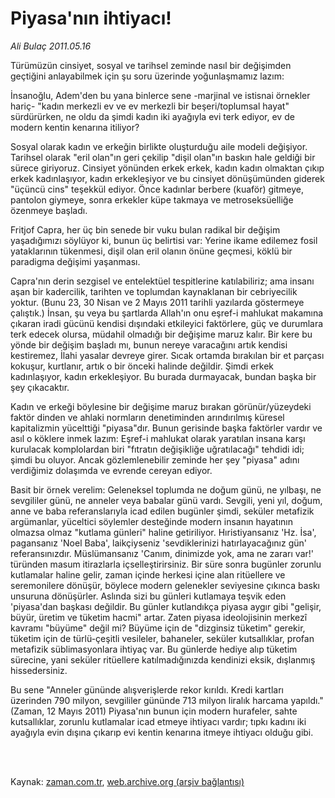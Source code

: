 # Piyasa'nın ihtiyacı!

*Ali Bulaç 2011.05.16*

<td class="columnist-detail">
<p>Türümüzün cinsiyet, sosyal ve tarihsel zeminde nasıl bir değişimden geçtiğini anlayabilmek için şu soru üzerinde yoğunlaşmamız lazım:</p>
<p>
<div id="haberMetinDiv">
<p> İnsanoğlu, Adem'den bu yana binlerce sene -marjinal ve istisnai örnekler hariç- "kadın merkezli ev ve ev merkezli bir beşeri/toplumsal hayat" sürdürürken, ne oldu da şimdi kadın iki ayağıyla evi terk ediyor, ev de modern kentin kenarına itiliyor?
<p> Sosyal olarak kadın ve erkeğin birlikte oluşturduğu aile modeli değişiyor. Tarihsel olarak "eril olan"ın geri çekilip "dişil olan"ın baskın hale geldiği bir sürece giriyoruz. Cinsiyet yönünden erkek erkek, kadın kadın olmaktan çıkıp erkek kadınlaşıyor, kadın erkekleşiyor ve bu cinsiyet dönüşümünden giderek "üçüncü cins" teşekkül ediyor. Önce kadınlar berbere (kuaför) gitmeye, pantolon giymeye, sonra erkekler küpe takmaya ve metroseksüelliğe özenmeye başladı.
<p> Fritjof Capra, her üç bin senede bir vuku bulan radikal bir değişim yaşadığımızı söylüyor ki, bunun üç belirtisi var: Yerine ikame edilemez fosil yataklarının tükenmesi, dişil olan eril olanın önüne geçmesi, köklü bir paradigma değişimi yaşanması.
<p> Capra'nın derin sezgisel ve entelektüel tespitlerine katılabiliriz; ama insanı aşan bir kadercilik, tarihten ve toplumdan kaynaklanan bir cebriyecilik yoktur. (Bunu 23, 30 Nisan ve 2 Mayıs 2011 tarihli yazılarda göstermeye çalıştık.) İnsan, şu veya bu şartlarda Allah'ın onu eşref-i mahlukat makamına çıkaran iradi gücünü kendisi dışındaki etkileyici faktörlere, güç ve durumlara terk edecek olursa, müdahil olmadığı bir değişime maruz kalır. Bir kere bu yönde bir değişim başladı mı, bunun nereye varacağını artık kendisi kestiremez, İlahi yasalar devreye girer. Sıcak ortamda bırakılan bir et parçası kokuşur, kurtlanır, artık o bir önceki halinde değildir. Şimdi erkek kadınlaşıyor, kadın erkekleşiyor. Bu burada durmayacak, bundan başka bir şey çıkacaktır.
<p> Kadın ve erkeği böylesine bir değişime maruz bırakan görünür/yüzeydeki faktör dinden ve ahlaki normların denetiminden arındırılmış küresel kapitalizmin yücelttiği "piyasa"dır. Bunun gerisinde başka faktörler vardır ve asıl o köklere inmek lazım: Eşref-i mahlukat olarak yaratılan insana karşı kurulacak komplolardan biri "fıtratın değişikliğe uğratılacağı" tehdidi idi; şimdi bu oluyor. Ancak gözlemlenebilir zeminde her şey "piyasa" adını verdiğimiz dolaşımda ve evrende cereyan ediyor.
<p> Basit bir örnek verelim: Geleneksel toplumda ne doğum günü, ne yılbaşı, ne sevgililer günü, ne anneler veya babalar günü vardı. Sevgili, yeni yıl, doğum, anne ve baba referanslarıyla icad edilen bugünler şimdi, seküler metafizik argümanlar, yüceltici söylemler desteğinde modern insanın hayatının olmazsa olmaz "kutlama günleri" haline getiriliyor. Hıristiyansanız 'Hz. İsa', pagansanız 'Noel Baba', laikçiyseniz 'sevdiklerinizi hatırlayacağınız gün' referansınızdır. Müslümansanız 'Canım, dinimizde yok, ama ne zararı var!' türünden masum itirazlarla içselleştirirsiniz. Bir süre sonra bugünler zorunlu kutlamalar haline gelir, zaman içinde herkesi içine alan ritüellere ve seremonilere dönüşür, böylece modern gelenekler seviyesine çıkınca baskı unsuruna dönüşürler. Aslında sizi bu günleri kutlamaya teşvik eden 'piyasa'dan başkası değildir. Bu günler kutlandıkça piyasa aygır gibi "gelişir, büyür, üretim ve tüketim hacmi" artar. Zaten piyasa ideolojisinin merkezî kavramı "büyüme" değil mi? Büyüme için de "dizginsiz tüketim" gerekir, tüketim için de türlü-çeşitli vesileler, bahaneler, seküler kutsallıklar, profan metafizik süblimasyonlara ihtiyaç var. Bu günlerde hediye alıp tüketim sürecine, yani seküler ritüellere katılmadığınızda kendinizi eksik, dışlanmış hissedersiniz.
<p> Bu sene "Anneler gününde alışverişlerde rekor kırıldı. Kredi kartları üzerinden 790 milyon, sevgililer gününde 713 milyon liralık harcama yapıldı." (Zaman, 12 Mayıs 2011) Piyasa'nın bunun için modern hurafeler, sahte kutsallıklar, zorunlu kutlamalar icad etmeye ihtiyacı vardır; tıpkı kadını iki ayağıyla evin dışına çıkarıp evi kentin kenarına itmeye ihtiyacı olduğu gibi. </p></p></p></p></p></p></p></div>
</p>


<p><br>
		 </br></p></td>

Kaynak: [zaman.com.tr](http://zaman.com.tr/yazar.do?yazino=1134759), [web.archive.org (arşiv bağlantısı)](http://web.archive.org/web/20110726015136/http://www.zaman.com.tr:80/yazar.do?yazino=1134759)
